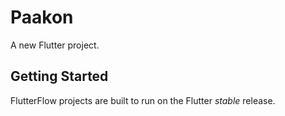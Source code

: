 # Paakon

A new Flutter project.

## Getting Started

FlutterFlow projects are built to run on the Flutter _stable_ release.

